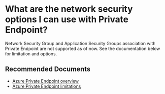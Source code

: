<properties
	pageTitle="Using NSG and ASG with Private Endpoint"
	description="Using NSG and ASG with Private Endpoint"
	infoBubbleText="Using NSG and ASG with Private Endpoint"
	service=""
	resource=""
	authors="rdhillon,malop"
	ms.author="rdhillon,malop"
	displayOrder=""
	articleId="722d2f21-85d2-42e8-99fb-d944c9d98000"
	diagnosticScenario=""
	selfHelpType="generic"
	supportTopicIds="32681492"
	resourceTags=""
	productPesIds="16843"
	cloudEnvironments="public, Fairfax"
/>

# What are the network security options I can use with Private Endpoint?

Network Security Group and Application Security Groups association with Private Endpoint are not supported as of now. See the documentation below for limitation and options.

## **Recommended Documents**

* [Azure Private Endpoint overview](https://docs.microsoft.com/azure/private-link/private-endpoint-overview)
* [Azure Private Endpoint limitations](https://docs.microsoft.com/azure/private-link/private-endpoint-overview#limitations) 
